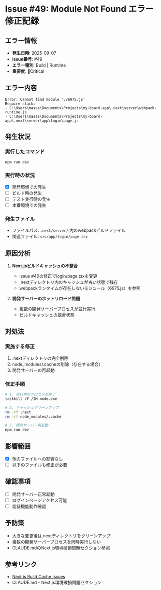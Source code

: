 # Issue #49: Module Not Found エラー修正記録

## エラー情報
- **発生日時**: 2025-09-07
- **Issue番号**: #49
- **エラー種別**: Build | Runtime
- **重要度**: 🔴Critical

## エラー内容
```
Error: Cannot find module './6975.js'
Require stack:
- C:\Users\masas\Documents\Projects\my-board-app\.next\server\webpack-runtime.js
- C:\Users\masas\Documents\Projects\my-board-app\.next\server\app\login\page.js
```

## 発生状況
### 実行したコマンド
```bash
npm run dev
```

### 実行時の状況
- [x] 開発環境での発生
- [ ] ビルド時の発生
- [ ] テスト実行時の発生
- [ ] 本番環境での発生

### 発生ファイル
- ファイルパス: `.next/server/` 内のwebpackビルドファイル
- 関連ファイル: `src/app/login/page.tsx`

## 原因分析
1. **Next.jsビルドキャッシュの不整合**
   - Issue #49の修正でlogin/page.tsxを変更
   - .nextディレクトリ内のキャッシュが古い状態で残存
   - webpackランタイムが存在しないモジュール（6975.js）を参照

2. **開発サーバーのホットリロード問題**
   - 複数の開発サーバープロセスが並行実行
   - ビルドキャッシュの競合状態

## 対処法

### 実施する修正
1. .nextディレクトリの完全削除
2. node_modules/.cacheの削除（存在する場合）
3. 開発サーバーの再起動

### 修正手順
```bash
# 1. 実行中のプロセスを終了
taskkill /F /IM node.exe

# 2. キャッシュクリーンアップ
rm -rf .next
rm -rf node_modules/.cache

# 3. 開発サーバー再起動
npm run dev
```

## 影響範囲
- [x] 他のファイルへの影響なし
- [ ] 以下のファイルも修正が必要

## 確認事項
- [ ] 開発サーバー正常起動
- [ ] ログインページアクセス可能
- [ ] 認証機能動作確認

## 予防策
- 大きな変更後は.nextディレクトリをクリーンアップ
- 複数の開発サーバープロセスを同時実行しない
- CLAUDE.mdのNext.js環境破損問題セクション参照

## 参考リンク
- [Next.js Build Cache Issues](https://nextjs.org/docs/app/building-your-application/caching)
- CLAUDE.md - Next.js環境破損問題セクション